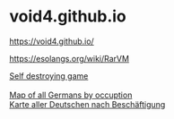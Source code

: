 # void4.github.io

https://void4.github.io/

https://esolangs.org/wiki/RarVM

<a href="selfdestruct/index.html">Self destroying game</a><br>
<br>
<a href="allgermans/Germany.html">Map of all Germans by occuption</a><br>
<a href="allgermans/index.html">Karte aller Deutschen nach Beschäftigung</a><br>

